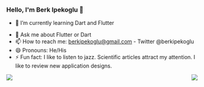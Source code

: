 ### Hello, I'm Berk Ipekoglu 👋

<!-- - 🔭 I’m currently working on Motivatiu -->
- 🌱 I’m currently learning Dart and Flutter
<!-- - 👯 I’m looking to collaborate on ... -->
<!-- - 🤔 I’m looking for help with ... -->
- 💬 Ask me about Flutter or Dart
- 📫 How to reach me: berkipekoglu@gmail.com - Twitter @berkipekoglu
- 😄 Pronouns: He/His
- ⚡ Fun fact: I like to listen to jazz. Scientific articles attract my attention. I like to review new application designs.



<img align="left" src="https://github-readme-stats.vercel.app/api/top-langs/?username=berkipekoglu&langs_count=8&title_color=ffffff&icon_color=bb2acf&text_color=ffffff&bg_color=360,cb2d3e,f85032&hide_border=false)](https://github.com/anuraghazra/github-readme-stats)">

<img align="right" src="https://github-readme-stats.vercel.app/api?username=berkipekoglu&&show_icons=true&title_color=ffffff&icon_color=bb2acf&text_color=daf7dc&bg_color=38194f">
